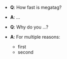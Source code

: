 * **Q**: How fast is megatag?
* **A**: ...

* **Q**: Why do you ...?
* **A**: For multiple reasons:
  * first
  * second

